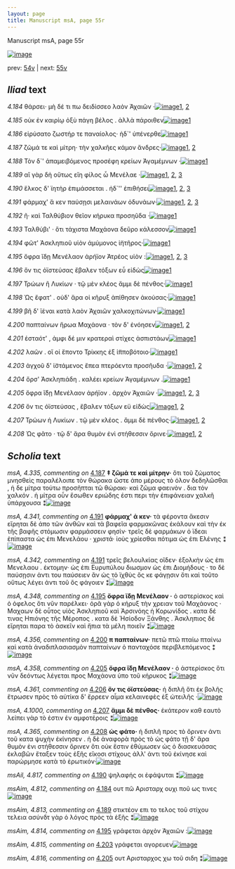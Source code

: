 ```yaml
---
layout: page
title: Manuscript msA, page 55r
---
```


Manuscript msA, page 55r

[![image](http://www.homermultitext.org/iipsrv?OBJ=IIP,1.0&FIF=/project/homer/pyramidal/deepzoom/hmt/vaimg/2017a/VA055RN_0056.tif&WID=100&CVT=JPEG)](http://www.homermultitext.org/ict2/?urn=urn:cite2:hmt:vaimg.2017a:VA055RN_0056)

prev:  [54v](../54v/) | next:  [55v](../55v/)

## *Iliad* text

*4.184* <a id="4.184"/> θάρσει· μὴ δέ τι πω δειδίσσεο λαὸν Ἀχαιῶν ·[![image](http://www.homermultitext.org/iipsrv?OBJ=IIP,1.0&FIF=/project/homer/pyramidal/deepzoom/hmt/vaimg/2017a/VA055RN_0056.tif&RGN=0.1682,0.2134,0.3674,0.0376&WID=1000&CVT=JPEG)](http://www.homermultitext.org/ict2/?urn=urn:cite2:hmt:vaimg.2017a:VA055RN_0056@0.1682,0.2134,0.3674,0.0376)[1](#msA_4.784), [2](#msAim_4.812)

*4.185* <a id="4.185"/> οὐκ ἐν καιρίῳ ὀξὺ πάγη βέλος . ἀλλὰ πάροιθεν[![image](http://www.homermultitext.org/iipsrv?OBJ=IIP,1.0&FIF=/project/homer/pyramidal/deepzoom/hmt/vaimg/2017a/VA055RN_0056.tif&RGN=0.1752,0.2329,0.3864,0.0413&WID=1000&CVT=JPEG)](http://www.homermultitext.org/ict2/?urn=urn:cite2:hmt:vaimg.2017a:VA055RN_0056@0.1752,0.2329,0.3864,0.0413)[1](#msA_4.784)

*4.186* <a id="4.186"/> εἰρύσατο ζωστήρ τε παναίολος· ἠδ`' ὑπένερθε[![image](http://www.homermultitext.org/iipsrv?OBJ=IIP,1.0&FIF=/project/homer/pyramidal/deepzoom/hmt/vaimg/2017a/VA055RN_0056.tif&RGN=0.1732,0.2479,0.3944,0.0413&WID=1000&CVT=JPEG)](http://www.homermultitext.org/ict2/?urn=urn:cite2:hmt:vaimg.2017a:VA055RN_0056@0.1732,0.2479,0.3944,0.0413)[1](#msA_4.784)

*4.187* <a id="4.187"/> ζῶμά τε καὶ μίτρη· τὴν χαλκῆες κάμον ἄνδρες·[![image](http://www.homermultitext.org/iipsrv?OBJ=IIP,1.0&FIF=/project/homer/pyramidal/deepzoom/hmt/vaimg/2017a/VA055RN_0056.tif&RGN=0.1552,0.2652,0.4384,0.0413&WID=1000&CVT=JPEG)](http://www.homermultitext.org/ict2/?urn=urn:cite2:hmt:vaimg.2017a:VA055RN_0056@0.1552,0.2652,0.4384,0.0413)[1](#msA_4.784), [2](#msA_4.335)

*4.188* <a id="4.188"/> Τὸν δ`' ἀπαμειβόμενος προσέφη κρείων Ἀγαμέμνων ·[![image](http://www.homermultitext.org/iipsrv?OBJ=IIP,1.0&FIF=/project/homer/pyramidal/deepzoom/hmt/vaimg/2017a/VA055RN_0056.tif&RGN=0.1622,0.2878,0.4224,0.0376&WID=1000&CVT=JPEG)](http://www.homermultitext.org/ict2/?urn=urn:cite2:hmt:vaimg.2017a:VA055RN_0056@0.1622,0.2878,0.4224,0.0376)[1](#msA_4.784)

*4.189* <a id="4.189"/> αἲ γὰρ δὴ οὕτως εἴη φίλος ὦ Μενέλαε ·[![image](http://www.homermultitext.org/iipsrv?OBJ=IIP,1.0&FIF=/project/homer/pyramidal/deepzoom/hmt/vaimg/2017a/VA055RN_0056.tif&RGN=0.1632,0.3058,0.3664,0.0376&WID=1000&CVT=JPEG)](http://www.homermultitext.org/ict2/?urn=urn:cite2:hmt:vaimg.2017a:VA055RN_0056@0.1632,0.3058,0.3664,0.0376)[1](#msA_4.784), [2](#msAim_4.813), [3](#msAint_4.339)

*4.190* <a id="4.190"/> ἕλκος δ' ϊητὴρ ἐπιμάσσεται . ἠδ`'' ἐπιθήσει[![image](http://www.homermultitext.org/iipsrv?OBJ=IIP,1.0&FIF=/project/homer/pyramidal/deepzoom/hmt/vaimg/2017a/VA055RN_0056.tif&RGN=0.1702,0.3261,0.3524,0.0376&WID=1000&CVT=JPEG)](http://www.homermultitext.org/ict2/?urn=urn:cite2:hmt:vaimg.2017a:VA055RN_0056@0.1702,0.3261,0.3524,0.0376)[1](#msA_4.784), [2](#msA_4.340), [3](#msAil_4.817)

*4.191* <a id="4.191"/> φάρμαχ' ἅ κεν παύσῃσι μελαινάων ὀδυνάων·[![image](http://www.homermultitext.org/iipsrv?OBJ=IIP,1.0&FIF=/project/homer/pyramidal/deepzoom/hmt/vaimg/2017a/VA055RN_0056.tif&RGN=0.1582,0.3434,0.4344,0.0376&WID=1000&CVT=JPEG)](http://www.homermultitext.org/ict2/?urn=urn:cite2:hmt:vaimg.2017a:VA055RN_0056@0.1582,0.3434,0.4344,0.0376)[1](#msA_4.784), [2](#msA_4.341), [3](#msA_4.342)

*4.192* <a id="4.192"/> ῆ· καὶ Ταλθύβιον θεῖον κήρυκα προσηῦδα ·[![image](http://www.homermultitext.org/iipsrv?OBJ=IIP,1.0&FIF=/project/homer/pyramidal/deepzoom/hmt/vaimg/2017a/VA055RN_0056.tif&RGN=0.1602,0.3629,0.3844,0.0376&WID=1000&CVT=JPEG)](http://www.homermultitext.org/ict2/?urn=urn:cite2:hmt:vaimg.2017a:VA055RN_0056@0.1602,0.3629,0.3844,0.0376)[1](#msA_4.784)

*4.193* <a id="4.193"/> Ταλθύβι' · ὅτι τάχιστα Μαχάονα δεῦρο κάλεσσον[![image](http://www.homermultitext.org/iipsrv?OBJ=IIP,1.0&FIF=/project/homer/pyramidal/deepzoom/hmt/vaimg/2017a/VA055RN_0056.tif&RGN=0.1642,0.3847,0.4014,0.0376&WID=1000&CVT=JPEG)](http://www.homermultitext.org/ict2/?urn=urn:cite2:hmt:vaimg.2017a:VA055RN_0056@0.1642,0.3847,0.4014,0.0376)[1](#msA_4.784)

*4.194* <a id="4.194"/> φῶτ' Ἀσκληπιοῦ υἱὸν ἀμύμονος ἰ̈ητῆρος·[![image](http://www.homermultitext.org/iipsrv?OBJ=IIP,1.0&FIF=/project/homer/pyramidal/deepzoom/hmt/vaimg/2017a/VA055RN_0056.tif&RGN=0.1642,0.402,0.3934,0.0376&WID=1000&CVT=JPEG)](http://www.homermultitext.org/ict2/?urn=urn:cite2:hmt:vaimg.2017a:VA055RN_0056@0.1642,0.402,0.3934,0.0376)[1](#msA_4.784)

*4.195* <a id="4.195"/> ὄφρα ἴδῃ Μενέλαον ἀρήϊον Ἀτρέος υἱὸν :[![image](http://www.homermultitext.org/iipsrv?OBJ=IIP,1.0&FIF=/project/homer/pyramidal/deepzoom/hmt/vaimg/2017a/VA055RN_0056.tif&RGN=0.1461,0.4207,0.3934,0.0376&WID=1000&CVT=JPEG)](http://www.homermultitext.org/ict2/?urn=urn:cite2:hmt:vaimg.2017a:VA055RN_0056@0.1461,0.4207,0.3934,0.0376)[1](#msA_4.784), [2](#msA_4.348), [3](#msAim_4.814)

*4.196* <a id="4.196"/> ὅν τις ὀϊστεύσας ἔβαλεν τόξων εὖ εἰδὼς[![image](http://www.homermultitext.org/iipsrv?OBJ=IIP,1.0&FIF=/project/homer/pyramidal/deepzoom/hmt/vaimg/2017a/VA055RN_0056.tif&RGN=0.1481,0.4395,0.3934,0.0376&WID=1000&CVT=JPEG)](http://www.homermultitext.org/ict2/?urn=urn:cite2:hmt:vaimg.2017a:VA055RN_0056@0.1481,0.4395,0.3934,0.0376)[1](#msA_4.784)

*4.197* <a id="4.197"/> Τρώων ἢ Λυκίων · τῷ μὲν κλέος ἄμμι δὲ πένθος·[![image](http://www.homermultitext.org/iipsrv?OBJ=IIP,1.0&FIF=/project/homer/pyramidal/deepzoom/hmt/vaimg/2017a/VA055RN_0056.tif&RGN=0.1461,0.4583,0.4164,0.0376&WID=1000&CVT=JPEG)](http://www.homermultitext.org/ict2/?urn=urn:cite2:hmt:vaimg.2017a:VA055RN_0056@0.1461,0.4583,0.4164,0.0376)[1](#msA_4.784)

*4.198* <a id="4.198"/> Ὡς ἔφατ' . οὐδ' ἄρα οἱ κῆρυξ ἀπίθησεν ἀκούσας·[![image](http://www.homermultitext.org/iipsrv?OBJ=IIP,1.0&FIF=/project/homer/pyramidal/deepzoom/hmt/vaimg/2017a/VA055RN_0056.tif&RGN=0.1702,0.4793,0.4114,0.0361&WID=1000&CVT=JPEG)](http://www.homermultitext.org/ict2/?urn=urn:cite2:hmt:vaimg.2017a:VA055RN_0056@0.1702,0.4793,0.4114,0.0361)[1](#msA_4.784)

*4.199* <a id="4.199"/> βῆ δ' ϊέναι κατὰ λαὸν Ἀχαιῶν χαλκοχιτώνων·[![image](http://www.homermultitext.org/iipsrv?OBJ=IIP,1.0&FIF=/project/homer/pyramidal/deepzoom/hmt/vaimg/2017a/VA055RN_0056.tif&RGN=0.1702,0.4966,0.4114,0.0361&WID=1000&CVT=JPEG)](http://www.homermultitext.org/ict2/?urn=urn:cite2:hmt:vaimg.2017a:VA055RN_0056@0.1702,0.4966,0.4114,0.0361)[1](#msA_4.784)

*4.200* <a id="4.200"/> παπταίνων ἥρωα Μαχάονα · τὸν δ' ἐνόησεν[![image](http://www.homermultitext.org/iipsrv?OBJ=IIP,1.0&FIF=/project/homer/pyramidal/deepzoom/hmt/vaimg/2017a/VA055RN_0056.tif&RGN=0.1632,0.5139,0.4114,0.0361&WID=1000&CVT=JPEG)](http://www.homermultitext.org/ict2/?urn=urn:cite2:hmt:vaimg.2017a:VA055RN_0056@0.1632,0.5139,0.4114,0.0361)[1](#msA_4.784), [2](#msA_4.356)

*4.201* <a id="4.201"/> ἑσταότ' , ἀμφι δέ μιν κρατεραὶ στίχες ἀσπιστάων[![image](http://www.homermultitext.org/iipsrv?OBJ=IIP,1.0&FIF=/project/homer/pyramidal/deepzoom/hmt/vaimg/2017a/VA055RN_0056.tif&RGN=0.1652,0.5334,0.4114,0.0361&WID=1000&CVT=JPEG)](http://www.homermultitext.org/ict2/?urn=urn:cite2:hmt:vaimg.2017a:VA055RN_0056@0.1652,0.5334,0.4114,0.0361)[1](#msA_4.784)

*4.202* <a id="4.202"/> λαῶν . οἵ οἱ ἕποντο Τρίκκης ἐξ ἱ̈πποβότοιο·[![image](http://www.homermultitext.org/iipsrv?OBJ=IIP,1.0&FIF=/project/homer/pyramidal/deepzoom/hmt/vaimg/2017a/VA055RN_0056.tif&RGN=0.1602,0.5507,0.3644,0.0361&WID=1000&CVT=JPEG)](http://www.homermultitext.org/ict2/?urn=urn:cite2:hmt:vaimg.2017a:VA055RN_0056@0.1602,0.5507,0.3644,0.0361)[1](#msA_4.784)

*4.203* <a id="4.203"/> ἀγχοῦ δ' ἱ̈στάμενος ἔπεα πτερόεντα προσῆυδα ·[![image](http://www.homermultitext.org/iipsrv?OBJ=IIP,1.0&FIF=/project/homer/pyramidal/deepzoom/hmt/vaimg/2017a/VA055RN_0056.tif&RGN=0.1592,0.5702,0.4114,0.0361&WID=1000&CVT=JPEG)](http://www.homermultitext.org/ict2/?urn=urn:cite2:hmt:vaimg.2017a:VA055RN_0056@0.1592,0.5702,0.4114,0.0361)[1](#msA_4.784), [2](#msAim_4.815)

*4.204* <a id="4.204"/> ὄρσ' Ἀσκληπιάδη . καλέει κρείων Ἀγαμέμνων .[![image](http://www.homermultitext.org/iipsrv?OBJ=IIP,1.0&FIF=/project/homer/pyramidal/deepzoom/hmt/vaimg/2017a/VA055RN_0056.tif&RGN=0.1512,0.589,0.4114,0.0361&WID=1000&CVT=JPEG)](http://www.homermultitext.org/ict2/?urn=urn:cite2:hmt:vaimg.2017a:VA055RN_0056@0.1512,0.589,0.4114,0.0361)[1](#msA_4.784)

*4.205* <a id="4.205"/> ὄφρα ἴ̈δῃ Μενέλαον ἀρήϊον . ἀρχὸν Ἀχαιῶν ·[![image](http://www.homermultitext.org/iipsrv?OBJ=IIP,1.0&FIF=/project/homer/pyramidal/deepzoom/hmt/vaimg/2017a/VA055RN_0056.tif&RGN=0.1421,0.6086,0.4114,0.0361&WID=1000&CVT=JPEG)](http://www.homermultitext.org/ict2/?urn=urn:cite2:hmt:vaimg.2017a:VA055RN_0056@0.1421,0.6086,0.4114,0.0361)[1](#msA_4.358), [2](#msA_4.784), [3](#msAim_4.816)

*4.206* <a id="4.206"/> ὅν τις ὀϊστεύσας , ἔβαλεν τόξων εϋ εἰδὼς[![image](http://www.homermultitext.org/iipsrv?OBJ=IIP,1.0&FIF=/project/homer/pyramidal/deepzoom/hmt/vaimg/2017a/VA055RN_0056.tif&RGN=0.1461,0.6266,0.3754,0.0361&WID=1000&CVT=JPEG)](http://www.homermultitext.org/ict2/?urn=urn:cite2:hmt:vaimg.2017a:VA055RN_0056@0.1461,0.6266,0.3754,0.0361)[1](#msA_4.784), [2](#msA_4.361)

*4.207* <a id="4.207"/> Τρώων ἠ Λυκίων . τῷ μὲν κλέος . ἄμμι δὲ πένθος·[![image](http://www.homermultitext.org/iipsrv?OBJ=IIP,1.0&FIF=/project/homer/pyramidal/deepzoom/hmt/vaimg/2017a/VA055RN_0056.tif&RGN=0.1572,0.6431,0.4054,0.0361&WID=1000&CVT=JPEG)](http://www.homermultitext.org/ict2/?urn=urn:cite2:hmt:vaimg.2017a:VA055RN_0056@0.1572,0.6431,0.4054,0.0361)[1](#msA_4.1000), [2](#msA_4.784)

*4.208* <a id="4.208"/> Ὡς φᾶτο · τῷ δ' ἄρα θυμὸν ἐνὶ στήθεσσιν ὄρινε·[![image](http://www.homermultitext.org/iipsrv?OBJ=IIP,1.0&FIF=/project/homer/pyramidal/deepzoom/hmt/vaimg/2017a/VA055RN_0056.tif&RGN=0.1441,0.6634,0.4014,0.0338&WID=1000&CVT=JPEG)](http://www.homermultitext.org/ict2/?urn=urn:cite2:hmt:vaimg.2017a:VA055RN_0056@0.1441,0.6634,0.4014,0.0338)[1](#msA_4.784), [2](#msA_4.365)

## *Scholia* text

*msA, 4.335, commenting on* [4.187](#4.187)  <a id="msA_4.335"/> **‡ ζῶμά τε καὶ μίτρην·** ὅτι τοῦ ζώματος μνησθεὶς παραλέλοιπε τὸν θώρακα ὥστε ἀπο μέρους τὸ όλον δεδηλῶσθαι , ἡ δε μίτρα τούτω προσῆπται τῶ θώρακι· καὶ ζῶμα φαεινὸν . δια τὸν χαλκόν . ἡ μίτρα οὖν ἔσωθεν εριώδης ἐστι περι τὴν ἐπιφάνειαν χαλκῆ ὑπάρχουσα ⁑[![image](http://www.homermultitext.org/iipsrv?OBJ=IIP,1.0&FIF=/project/homer/pyramidal/deepzoom/hmt/vaimg/2017a/VA055RN_0056.tif&RGN=0.17907148,0.10954357,0.59469418,0.03941909&WID=1000&CVT=JPEG)](http://www.homermultitext.org/ict2/?urn=urn:cite2:hmt:vaimg.2017a:VA055RN_0056@0.17907148,0.10954357,0.59469418,0.03941909)

*msA, 4.341, commenting on* [4.191](#4.191)  <a id="msA_4.341"/> **φάρμαχ' ά κεν·** τὰ φέροντα ἄκεσιν εἴρηται δὲ ἀπο τῶν ἀνθῶν καὶ τὰ βαφεῖα φαρμακῶνας ἐκάλουν καὶ τὴν ἐκ τῆς βαφῆς στόμωσιν φαρμάσσειν φησὶν· τρεῖς δὲ φαρμάκων ὀ ϊδεαι ἐπίπαστα ὡς ἐπι Μενελάου · χριστά· ἰοὺς χρίεσθαι πότιμα ὡς ἐπι Ελένης ⁑[![image](http://www.homermultitext.org/iipsrv?OBJ=IIP,1.0&FIF=/project/homer/pyramidal/deepzoom/hmt/vaimg/2017a/VA055RN_0056.tif&RGN=0.17796610,0.13236515,0.59193073,0.03734440&WID=1000&CVT=JPEG)](http://www.homermultitext.org/ict2/?urn=urn:cite2:hmt:vaimg.2017a:VA055RN_0056@0.17796610,0.13236515,0.59193073,0.03734440)

*msA, 4.342, commenting on* [4.191](#4.191)  <a id="msA_4.342"/> τρεῖς βελουλκίας οῖδεν· ἐξολκὴν ὡς ἐπι Μενελαου . ἐκτομην· ὡς ἐπι Ευρυπύλου διωσμον ὡς ἐπι Διομήδους · το δὲ παύσῃσιν ἀντι του παύσειεν ἂν ὡς τὸ ϊχθὺς ὅς κε φάγῃσιν ὅτι καὶ τοῦτο οὕτως λέγει ἀντι τοῦ ὃς φάγοιεν ⁑[![image](http://www.homermultitext.org/iipsrv?OBJ=IIP,1.0&FIF=/project/homer/pyramidal/deepzoom/hmt/vaimg/2017a/VA055RN_0056.tif&RGN=0.18017686,0.15767635,0.59248342,0.03236515&WID=1000&CVT=JPEG)](http://www.homermultitext.org/ict2/?urn=urn:cite2:hmt:vaimg.2017a:VA055RN_0056@0.18017686,0.15767635,0.59248342,0.03236515)

*msA, 4.348, commenting on* [4.195](#4.195)  <a id="msA_4.348"/> **ὄφρα ἴ̈δῃ Μενέλαον ·** ὁ αστερίσκος καὶ ὁ ὀφελος ὅτι νῦν παρέλκει· ὁρᾶ γὰρ ὁ κήρυξ τὴν χρειαν τοῦ Μαχάονος · Μαχαων δὲ οὗτος υἱὸς Ἀσκληπιοῦ καὶ Ἀρσινόης ἠ Κορωνίδος . κατα δέ τινας Ηπιόνης τῆς Μέροπος . κατα δὲ Ἡσίοδον Ξάνθης . Ἀσκληπιος δὲ εἴρηται παρα τὸ ἀσκεῖν καὶ ἤπια τὰ μέλη ποιεῖν ⁑[![image](http://www.homermultitext.org/iipsrv?OBJ=IIP,1.0&FIF=/project/homer/pyramidal/deepzoom/hmt/vaimg/2017a/VA055RN_0056.tif&RGN=0.58235077,0.18367911,0.19215181,0.10096819&WID=1000&CVT=JPEG)](http://www.homermultitext.org/ict2/?urn=urn:cite2:hmt:vaimg.2017a:VA055RN_0056@0.58235077,0.18367911,0.19215181,0.10096819)

*msA, 4.356, commenting on* [4.200](#4.200)  <a id="msA_4.356"/> **π παπταίνων·** πετῶ πτῶ πταίω πταίνω καὶ κατὰ ἀναδιπλασιασμὸν παπταίνων ὁ πανταχόσε περιβλεπόμενος ⁑[![image](http://www.homermultitext.org/iipsrv?OBJ=IIP,1.0&FIF=/project/homer/pyramidal/deepzoom/hmt/vaimg/2017a/VA055RN_0056.tif&RGN=0.14867354,0.70290456,0.61016949,0.03112033&WID=1000&CVT=JPEG)](http://www.homermultitext.org/ict2/?urn=urn:cite2:hmt:vaimg.2017a:VA055RN_0056@0.14867354,0.70290456,0.61016949,0.03112033)

*msA, 4.358, commenting on* [4.205](#4.205)  <a id="msA_4.358"/> **ὄφρα ἴ̈δῃ Μενέλαον ·** ὁ ἀστερίσκος ὅτι νῦν δεόντως λέγεται προς Μαχάονα ὑπο τοῦ κήρυκος ⁑[![image](http://www.homermultitext.org/iipsrv?OBJ=IIP,1.0&FIF=/project/homer/pyramidal/deepzoom/hmt/vaimg/2017a/VA055RN_0056.tif&RGN=0.15641120,0.71742739,0.51455416,0.03360996&WID=1000&CVT=JPEG)](http://www.homermultitext.org/ict2/?urn=urn:cite2:hmt:vaimg.2017a:VA055RN_0056@0.15641120,0.71742739,0.51455416,0.03360996)

*msA, 4.361, commenting on* [4.206](#4.206)  <a id="msA_4.361"/> **ὅν τις ὀϊστεύσας·** ἡ διπλῆ ὅτι ἐκ βολῆς ἔτρωσεν πρὸς τὸ αὐτίκα δ' ἔρρεεν αἷμα κελαινεφὲς ἐξ ὠτειλῆς ·[![image](http://www.homermultitext.org/iipsrv?OBJ=IIP,1.0&FIF=/project/homer/pyramidal/deepzoom/hmt/vaimg/2017a/VA055RN_0056.tif&RGN=0.15530582,0.73817427,0.57866618,0.02821577&WID=1000&CVT=JPEG)](http://www.homermultitext.org/ict2/?urn=urn:cite2:hmt:vaimg.2017a:VA055RN_0056@0.15530582,0.73817427,0.57866618,0.02821577)

*msA, 4.1000, commenting on* [4.207](#4.207)  <a id="msA_4.1000"/> **ἄμμι δὲ πένθος·** ἑκάτερον καθ εαυτὸ λείπει γὰρ τὸ ἐστιν ἐν αμφοτέροις ⁑[![image](http://www.homermultitext.org/iipsrv?OBJ=IIP,1.0&FIF=/project/homer/pyramidal/deepzoom/hmt/vaimg/2017a/VA055RN_0056.tif&RGN=0.147,0.7515,0.455,0.0285&WID=1000&CVT=JPEG)](http://www.homermultitext.org/ict2/?urn=urn:cite2:hmt:vaimg.2017a:VA055RN_0056@0.147,0.7515,0.455,0.0285)

*msA, 4.365, commenting on* [4.208](#4.208)  <a id="msA_4.365"/> **ὡς φάτο·** ἡ διπλῆ προς τὸ ὄρινεν ἀντι τοῦ κατα ψυχὴν ἐκίνησεν . ἡ δὲ ἀναφορὰ πρὸς τὸ ὡς φάτο τῇ δ' ἄρα θυμὸν ἐνι στήθεσσιν ὄρινεν ὅτι οὐκ ἔστιν ἐθύμωσεν ὡς ὁ διασκευάσας ἐκλαβῶν ἔταξεν τοὺς ἑξῆς εἵκοσι στίχους ἀλλ' ἀντι τοῦ ἐκίνησε καὶ παρώρμησε κατὰ τὸ ἐρωτικόν·[![image](http://www.homermultitext.org/iipsrv?OBJ=IIP,1.0&FIF=/project/homer/pyramidal/deepzoom/hmt/vaimg/2017a/VA055RN_0056.tif&RGN=0.15364775,0.76597510,0.58198231,0.04979253&WID=1000&CVT=JPEG)](http://www.homermultitext.org/ict2/?urn=urn:cite2:hmt:vaimg.2017a:VA055RN_0056@0.15364775,0.76597510,0.58198231,0.04979253)

*msAil, 4.817, commenting on* [4.190](#4.190)  <a id="msAil_4.817"/> ψηλαφής οι ἐφάψυται ⁑[![image](http://www.homermultitext.org/iipsrv?OBJ=IIP,1.0&FIF=/project/homer/pyramidal/deepzoom/hmt/vaimg/2017a/VA055RN_0056.tif&RGN=0.32240236,0.33042877,0.07627119,0.01147994&WID=1000&CVT=JPEG)](http://www.homermultitext.org/ict2/?urn=urn:cite2:hmt:vaimg.2017a:VA055RN_0056@0.32240236,0.33042877,0.07627119,0.01147994)

*msAim, 4.812, commenting on* [4.184](#4.184)  <a id="msAim_4.812"/> ουτ πῶ Αρισταρχ ουχι ποῦ ως τινες[![image](http://www.homermultitext.org/iipsrv?OBJ=IIP,1.0&FIF=/project/homer/pyramidal/deepzoom/hmt/vaimg/2017a/VA055RN_0056.tif&RGN=0.52560796,0.22448133,0.04532056,0.02143845&WID=1000&CVT=JPEG)](http://www.homermultitext.org/ict2/?urn=urn:cite2:hmt:vaimg.2017a:VA055RN_0056@0.52560796,0.22448133,0.04532056,0.02143845)

*msAim, 4.813, commenting on* [4.189](#4.189)  <a id="msAim_4.813"/> στικτέον επι το τελος τοῦ στίχου τελεια ασύνδτ γὰρ ὁ λόγος πρὸς τὰ ἑξῆς ⁑[![image](http://www.homermultitext.org/iipsrv?OBJ=IIP,1.0&FIF=/project/homer/pyramidal/deepzoom/hmt/vaimg/2017a/VA055RN_0056.tif&RGN=0.51952837,0.31922545,0.05508475,0.03941909&WID=1000&CVT=JPEG)](http://www.homermultitext.org/ict2/?urn=urn:cite2:hmt:vaimg.2017a:VA055RN_0056@0.51952837,0.31922545,0.05508475,0.03941909)

*msAim, 4.814, commenting on* [4.195](#4.195)  <a id="msAim_4.814"/> γράφεται ἀρχὸν Ἀχαιῶν :[![image](http://www.homermultitext.org/iipsrv?OBJ=IIP,1.0&FIF=/project/homer/pyramidal/deepzoom/hmt/vaimg/2017a/VA055RN_0056.tif&RGN=0.54016212,0.43720609,0.06595431,0.01396957&WID=1000&CVT=JPEG)](http://www.homermultitext.org/ict2/?urn=urn:cite2:hmt:vaimg.2017a:VA055RN_0056@0.54016212,0.43720609,0.06595431,0.01396957)

*msAim, 4.815, commenting on* [4.203](#4.203)  <a id="msAim_4.815"/> γράφεται αγορευεν[![image](http://www.homermultitext.org/iipsrv?OBJ=IIP,1.0&FIF=/project/homer/pyramidal/deepzoom/hmt/vaimg/2017a/VA055RN_0056.tif&RGN=0.55176861,0.57690180,0.03113486,0.01147994&WID=1000&CVT=JPEG)](http://www.homermultitext.org/ict2/?urn=urn:cite2:hmt:vaimg.2017a:VA055RN_0056@0.55176861,0.57690180,0.03113486,0.01147994)

*msAim, 4.816, commenting on* [4.205](#4.205)  <a id="msAim_4.816"/> ουτ Αρισταρχος χω τοῦ σιδη ⁑[![image](http://www.homermultitext.org/iipsrv?OBJ=IIP,1.0&FIF=/project/homer/pyramidal/deepzoom/hmt/vaimg/2017a/VA055RN_0056.tif&RGN=0.52781872,0.62130014,0.03518791,0.02240664&WID=1000&CVT=JPEG)](http://www.homermultitext.org/ict2/?urn=urn:cite2:hmt:vaimg.2017a:VA055RN_0056@0.52781872,0.62130014,0.03518791,0.02240664)